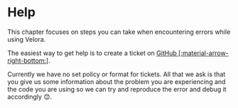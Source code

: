 # Help

This chapter focuses on steps you can take when encountering errors while using Velora.

The easiest way to get help is to create a ticket on [GitHub [:material-arrow-right-bottom:]](https://github.com/Achronus/velora/issues).

Currently we have no set policy or format for tickets. All that we ask is that you give us some information about the problem you are experiencing and the code you are using so we can try and reproduce the error and debug it accordingly 😊.
